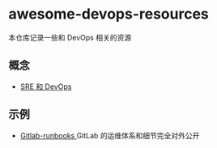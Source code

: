 # awesome-devops-resources

本仓库记录一些和 DevOps 相关的资源

## 概念

- [SRE 和 DevOps](https://wsgzao.github.io/post/sre-vs-devops/)


## 示例

- [Gitlab-runbooks ](https://gitlab.com/gitlab-com/runbooks) GitLab 的运维体系和细节完全对外公开
